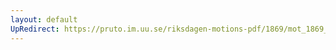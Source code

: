 ```yaml
---
layout: default
UpRedirect: https://pruto.im.uu.se/riksdagen-motions-pdf/1869/mot_1869__fk__5/mot_1869__fk__5-001.pdf
---
```

